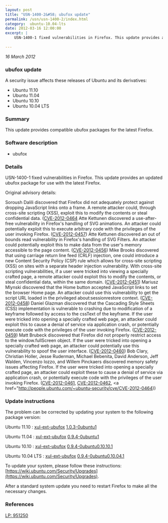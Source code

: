 ```yaml
---
layout: post
title: "USN-1400-2&#58; ubufox update"
permalink: /usn/usn-1400-2/index.html
category:  ubuntu-10.04-lts
date: 2012-03-16 12:00:00
excerpt: |
    USN-1400-1 fixed vulnerabilities in Firefox. This update provides an updated ubufox package for use with the latest Firefox.
    
--- 
```

 
 

*16 March 2012*

### ubufox update

A security issue affects these releases of Ubuntu and its derivatives:

* Ubuntu 11.10
* Ubuntu 11.04
* Ubuntu 10.10
* Ubuntu 10.04 LTS

### Summary

This update provides compatible ubufox packages for the latest Firefox. 

### Software description

* ubufox 

### Details

USN-1400-1 fixed vulnerabilities in Firefox. This update provides an updated ubufox package for use with the latest Firefox.

Original advisory details:

 Soroush Dalili discovered that Firefox did not adequately protect against dropping JavaScript links onto a frame. A remote attacker could, through cross-site scripting (XSS), exploit this to modify the contents or steal confidential data. ([CVE-2012-0464](http://people.ubuntu.com/~ubuntu-security/cve/CVE-2012-0455">CVE-2012-0455</a>) Atte Kettunen discovered a use-after-free vulnerability in Firefox&#39;s handling of SVG animations. An attacker could potentially exploit this to execute arbitrary code with the privileges of the user invoking Firefox. (<a href="http://people.ubuntu.com/~ubuntu-security/cve/CVE-2012-0457">CVE-2012-0457</a>) Atte Kettunen discovered an out of bounds read vulnerability in Firefox&#39;s handling of SVG Filters. An attacker could potentially exploit this to make data from the user&#39;s memory accessible to the page content. (<a href="http://people.ubuntu.com/~ubuntu-security/cve/CVE-2012-0456">CVE-2012-0456</a>) Mike Brooks discovered that using carriage return line feed (CRLF) injection, one could introduce a new Content Security Policy (CSP) rule which allows for cross-site scripting (XSS) on sites with a separate header injection vulnerability. With cross-site scripting vulnerabilities, if a user were tricked into viewing a specially crafted page, a remote attacker could exploit this to modify the contents, or steal confidential data, within the same domain. (<a href="http://people.ubuntu.com/~ubuntu-security/cve/CVE-2012-0451">CVE-2012-0451</a>) Mariusz Mlynski discovered that the Home button accepted JavaScript links to set the browser Home page. An attacker could use this vulnerability to get the script URL loaded in the privileged about:sessionrestore context. (<a href="http://people.ubuntu.com/~ubuntu-security/cve/CVE-2012-0458">CVE-2012-0458</a>) Daniel Glazman discovered that the Cascading Style Sheets (CSS) implementation is vulnerable to crashing due to modification of a keyframe followed by access to the cssText of the keyframe. If the user were tricked into opening a specially crafted web page, an attacker could exploit this to cause a denial of service via application crash, or potentially execute code with the privileges of the user invoking Firefox. (<a href="http://people.ubuntu.com/~ubuntu-security/cve/CVE-2012-0459">CVE-2012-0459</a>) Matt Brubeck discovered that Firefox did not properly restrict access to the window.fullScreen object. If the user were tricked into opening a specially crafted web page, an attacker could potentially use this vulnerability to spoof the user interface. (<a href="http://people.ubuntu.com/~ubuntu-security/cve/CVE-2012-0460">CVE-2012-0460</a>) Bob Clary, Christian Holler, Jesse Ruderman, Michael Bebenita, David Anderson, Jeff Walden, Vincenzo Iozzo, and Willem Pinckaers discovered memory safety issues affecting Firefox. If the user were tricked into opening a specially crafted page, an attacker could exploit these to cause a denial of service via application crash, or potentially execute code with the privileges of the user invoking Firefox. (<a href="http://people.ubuntu.com/~ubuntu-security/cve/CVE-2012-0461">CVE-2012-0461</a>, <a href="http://people.ubuntu.com/~ubuntu-security/cve/CVE-2012-0462">CVE-2012-0462</a>, <a href="http://people.ubuntu.com/~ubuntu-security/cve/CVE-2012-0464)) 

### Update instructions

The problem can be corrected by updating your system to the following package version:

Ubuntu 11.10
 : [xul-ext-ubufox](https://launchpad.net/ubuntu/+source/ubufox) <span> [1.0.3-0ubuntu1](https://launchpad.net/ubuntu/+source/ubufox/1.0.3-0ubuntu1) </span> 

Ubuntu 11.04
 : [xul-ext-ubufox](https://launchpad.net/ubuntu/+source/ubufox) <span> [0.9.4-0ubuntu1](https://launchpad.net/ubuntu/+source/ubufox/0.9.4-0ubuntu1) </span> 

Ubuntu 10.10
 : [xul-ext-ubufox](https://launchpad.net/ubuntu/+source/ubufox) <span> [0.9.4-0ubuntu0.10.10.1](https://launchpad.net/ubuntu/+source/ubufox/0.9.4-0ubuntu0.10.10.1) </span> 

Ubuntu 10.04 LTS
 : [xul-ext-ubufox](https://launchpad.net/ubuntu/+source/ubufox) <span> [0.9.4-0ubuntu0.10.04.1](https://launchpad.net/ubuntu/+source/ubufox/0.9.4-0ubuntu0.10.04.1) </span> 

To update your system, please follow these instructions: [https://wiki.ubuntu.com/Security/Upgrades](https://wiki.ubuntu.com/Security/Upgrades).

After a standard system update you need to restart Firefox to make all the necessary changes. 

### References

 
 [LP: 951250](https://launchpad.net/bugs/951250)
 

